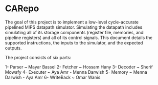 # CARepo

The	goal	of	this	project	is	to	implement	a	low-level cycle-accurate	
pipelined	MIPS	datapath	simulator.	Simulating	the	datapath	includes	simulating	all	of	its
storage	components	(register	file,	memories, and	pipeline	registers)	and	all	of	its	control	
signals. This	document	details	the	supported	instructions,	the	inputs	to	the	simulator,	and	
the	expected	outputs.

The project consists of six parts:

1- Parser ~ Mayar Bassel
2- Fetcher ~ Hossam Hany
3- Decoder ~ Sherif Mowafy
4- Executer ~ Aya Amr - Menna Darwish
5- Memory ~ Menna Darwish - Aya Amr
6- WriteBack ~ Omar Wanis

